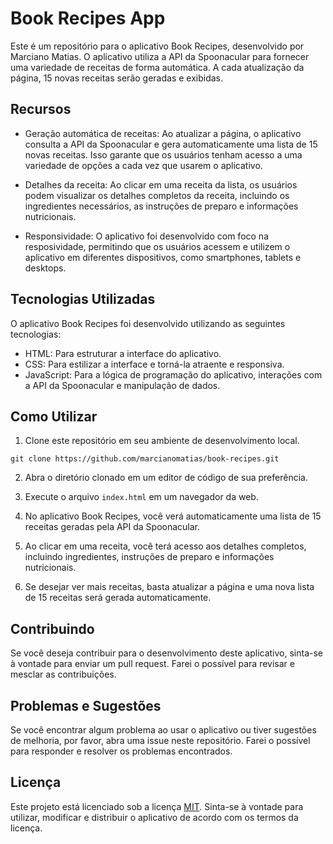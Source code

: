 # Book Recipes App

Este é um repositório para o aplicativo Book Recipes, desenvolvido por Marciano Matias. O aplicativo utiliza a API da Spoonacular para fornecer uma variedade de receitas de forma automática. A cada atualização da página, 15 novas receitas serão geradas e exibidas.

## Recursos

- Geração automática de receitas: Ao atualizar a página, o aplicativo consulta a API da Spoonacular e gera automaticamente uma lista de 15 novas receitas. Isso garante que os usuários tenham acesso a uma variedade de opções a cada vez que usarem o aplicativo.

- Detalhes da receita: Ao clicar em uma receita da lista, os usuários podem visualizar os detalhes completos da receita, incluindo os ingredientes necessários, as instruções de preparo e informações nutricionais.

- Responsividade: O aplicativo foi desenvolvido com foco na resposividade, permitindo que os usuários acessem e utilizem o aplicativo em diferentes dispositivos, como smartphones, tablets e desktops.

## Tecnologias Utilizadas

O aplicativo Book Recipes foi desenvolvido utilizando as seguintes tecnologias:

- HTML: Para estruturar a interface do aplicativo.
- CSS: Para estilizar a interface e torná-la atraente e responsiva.
- JavaScript: Para a lógica de programação do aplicativo, interações com a API da Spoonacular e manipulação de dados.

## Como Utilizar

1. Clone este repositório em seu ambiente de desenvolvimento local.

```shell
git clone https://github.com/marcianomatias/book-recipes.git
```

2. Abra o diretório clonado em um editor de código de sua preferência.

3. Execute o arquivo `index.html` em um navegador da web.

4. No aplicativo Book Recipes, você verá automaticamente uma lista de 15 receitas geradas pela API da Spoonacular.

5. Ao clicar em uma receita, você terá acesso aos detalhes completos, incluindo ingredientes, instruções de preparo e informações nutricionais.

6. Se desejar ver mais receitas, basta atualizar a página e uma nova lista de 15 receitas será gerada automaticamente.

## Contribuindo

Se você deseja contribuir para o desenvolvimento deste aplicativo, sinta-se à vontade para enviar um pull request. Farei o possível para revisar e mesclar as contribuições.

## Problemas e Sugestões

Se você encontrar algum problema ao usar o aplicativo ou tiver sugestões de melhoria, por favor, abra uma issue neste repositório. Farei o possível para responder e resolver os problemas encontrados.

## Licença

Este projeto está licenciado sob a licença [MIT](LICENSE). Sinta-se à vontade para utilizar, modificar e distribuir o aplicativo de acordo com os termos da licença.
